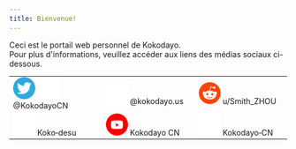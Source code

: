 ```yaml
---
title: Bienvenue!
---
```

Ceci est le portail web personnel de Kokodayo.  
Pour plus d'informations, veuillez accéder aux liens des médias sociaux ci-dessous.  
<table style="width:99.9%"><tbody>
  <tr>
    <td style="width:33.3%"><a herf="https://twitter.kokodayo.us"><img src="./assets/icons/twitter.svg" width="40px" height="40px"></a> <a herf="https://x.kokodayo.us"><img src="./assets/icons/x.svg" width="40px" height="40px"></a> <a herf="https://twitter.kokodayo.us">@KokodayoCN</a>
    </td>
    <td style="width:33.3%"><a herf="https://bluesky.kokodayo.us"><img src="./assets/icons/bsky.svg" width="40px" height="40px"></a> <a herf="https://bluesky.kokodayo.us">@kokodayo.us</a>
    </td>
    <td style="width:33.3%"><a herf="https://reddit.kokodayo.us"><img src="./assets/icons/reddit.svg" width="40px" height="40px"></a> <a herf="https://reddit.kokodayo.us">u/Smith_ZHOU</a>
    </td>
  </tr>
  <tr>
    <td><a herf="https://bilibili.kokodayo.us"><img src="./assets/icons/bilibili.svg" width="40px" height="40px"></a> <a herf="https://bilibili.kokodayo.us">Koko&#8209;desu</a>
    </td>
    <td><a herf="http://youtube.kokodayo.us"><img src="./assets/icons/youtube.svg" width="40px" height="40px"></a> <a herf ="http://youtube.kokodayo.us">Kokodayo CN</a>
    </td>
    <td><a herf="https://github.kokodayo.us"><img src="./assets/icons/github-mark-white.svg" width="40px" height="40px"></a> <a herf="https://github.kokodayo.us">Kokodayo&#8209;CN</a>
    </td>
  </tr>
</tbody>
</table>
<script src="./anti-inspect-element.js"></script>
